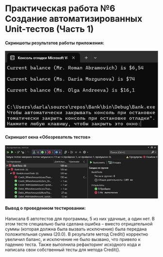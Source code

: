 # Практическая работа №6 Создание автоматизированных Unit-тестов (Часть 1)

#### Cкриншоты результатов работы приложения:
![](image.png)

#### Cкриншот окна «Обозреватель тестов» 
![](image1.jpg)

#### Вывод о проведенном тестировании: 
Написала 6 автотестов для программы, 5 из них удачные, а один нет. В этом тесте специально была сделана ошибка – вместо отрицательной суммы (которая должна была вызвать исключение) была передана положительная сумма (20.0). В результате метод Credit() корректно увеличил баланс, и исключение не было вызвано, что привело к падению теста. Также выполнила рефакторинг исходного кода и написала свои собственный тесты для метода Credit().


